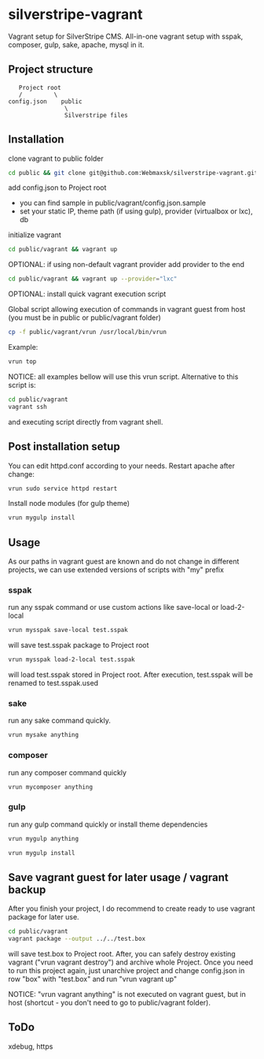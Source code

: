 # silverstripe-vagrant
Vagrant setup for SilverStripe CMS. All-in-one vagrant setup with sspak, composer, gulp, sake, apache, mysql in it.


## Project structure

       Project root
       /         \
    config.json    public
               	    \
              	    Silverstripe files



## Installation

clone vagrant to public folder
```bash
cd public && git clone git@github.com:Webmaxsk/silverstripe-vagrant.git vagrant && rm -rf vagrant/.git
```

add config.json to Project root
- you can find sample in public/vagrant/config.json.sample
- set your static IP, theme path (if using gulp), provider (virtualbox or lxc), db

initialize vagrant
```bash
cd public/vagrant && vagrant up 
```

OPTIONAL: if using non-default vagrant provider add provider to the end
```bash
cd public/vagrant && vagrant up --provider="lxc"
```

OPTIONAL: install quick vagrant execution script

Global script allowing execution of commands in vagrant guest from host 
(you must be in public or public/vagrant folder) 
```bash
cp -f public/vagrant/vrun /usr/local/bin/vrun
```

Example:
```bash
vrun top
```

NOTICE: all examples bellow will use this vrun script. Alternative to this script is:
```bash
cd public/vagrant
vagrant ssh
```
and executing script directly from vagrant shell.


## Post installation setup

You can edit httpd.conf according to your needs.
Restart apache after change:
```bash
vrun sudo service httpd restart
```

Install node modules (for gulp theme)
```bash
vrun mygulp install
```


## Usage
As our paths in vagrant guest are known and do not change in different projects, we can use extended versions of scripts with "my" prefix

### sspak
run any sspak command or use custom actions like save-local or load-2-local

```bash
vrun mysspak save-local test.sspak
```
will save test.sspak package to Project root

```bash
vrun mysspak load-2-local test.sspak
```
will load test.sspak stored in Project root. After execution, test.sspak will be renamed to test.sspak.used

### sake
run any sake command quickly.
```bash
vrun mysake anything
```

### composer
run any composer command quickly
```bash
vrun mycomposer anything
```

### gulp
run any gulp command quickly or install theme dependencies
```bash
vrun mygulp anything
```
```bash
vrun mygulp install
```


## Save vagrant guest for later usage / vagrant backup
After you finish your project, I do recommend to create ready to use vagrant package for later use.
```bash
cd public/vagrant
vagrant package --output ../../test.box
```
will save test.box to Project root. After, you can safely destroy existing vagrant ("vrun vagrant destroy") and archive whole Project. Once you need to run this project again, just unarchive project and change config.json in row "box" with "test.box" and run "vrun vagrant up"

NOTICE: "vrun vagrant anything" is not executed on vagrant guest, but in host (shortcut - you don't need to go to public/vagrant folder).


## ToDo
xdebug, https
